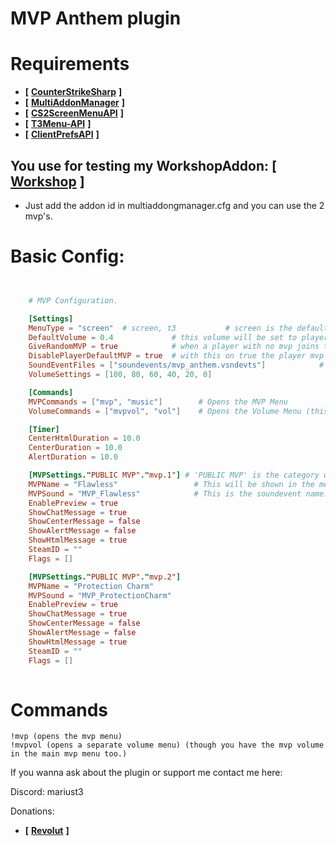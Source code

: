 # MVP Anthem plugin

# Requirements
- **[** [**CounterStrikeSharp**](https://github.com/roflmuffin/CounterStrikeSharp) **]**
- **[** [**MultiAddonManager**](https://github.com/Source2ZE/MultiAddonManager) **]**
- **[** [**CS2ScreenMenuAPI**](https://github.com/T3Marius/CS2ScreenMenuAPI) **]**
- **[** [**T3Menu-API**](https://github.com/T3Marius/T3Menu-API) **]**
- **[** [**ClientPrefsAPI**](https://github.com/Cruze03/Clientprefs) **]**

## You use for testing my WorkshopAddon: **[** [**Workshop**](https://steamcommunity.com/sharedfiles/filedetails/?id=3450055137) **]**
- Just add the addon id in multiaddongmanager.cfg and you can use the 2 mvp's.

# Basic Config:
```toml


    # MVP Configuration.

    [Settings]
    MenuType = "screen"  # screen, t3           # screen is the default menu, if you don't wanna use t3menu don't even add the shared of it.
    DefaultVolume = 0.4             # this volume will be set to players who don't have one setted.
    GiveRandomMVP = true            # when a player with no mvp joins the server, a random MVP is assinged to him.
    DisablePlayerDefaultMVP = true  # with this on true the player mvp from steam will be disabled.
    SoundEventFiles = ["soundevents/mvp_anthem.vsndevts"]            # VERY IMPORTANT: In order for the sounds to work you need to add the path for soundevent file here.
    VolumeSettings = [100, 80, 60, 40, 20, 0]

    [Commands]
    MVPCommands = ["mvp", "music"]        # Opens the MVP Menu
    VolumeCommands = ["mvpvol", "vol"]    # Opens the Volume Menu (this is just a separate command)

    [Timer]
    CenterHtmlDuration = 10.0
    CenterDuration = 10.0
    AlertDuration = 10.0

    [MVPSettings."PUBLIC MVP"."mvp.1"] # 'PUBLIC MVP' is the category which will be shown in the menu. 'mvp.1' is the key which u set the message to in lang folder.
    MVPName = "Flawless"                 # This will be shown in the menu.
    MVPSound = "MVP_Flawless"            # This is the soundevent name. With this the sound will play.
    EnablePreview = true
    ShowChatMessage = true
    ShowCenterMessage = false
    ShowAlertMessage = false
    ShowHtmlMessage = true
    SteamID = ""
    Flags = []

    [MVPSettings."PUBLIC MVP"."mvp.2"]
    MVPName = "Protection Charm"
    MVPSound = "MVP_ProtectionCharm"
    EnablePreview = true
    ShowChatMessage = true
    ShowCenterMessage = false
    ShowAlertMessage = false
    ShowHtmlMessage = true
    SteamID = ""
    Flags = []
    

```

# Commands
```
!mvp (opens the mvp menu)
!mvpvol (opens a separate volume menu) (though you have the mvp volume in the main mvp menu too.)
```

If you wanna ask about the plugin or support me contact me here:

Discord: mariust3

Donations:
- **[** [**Revolut**](revolut.me/dynutrqxrj) **]**
